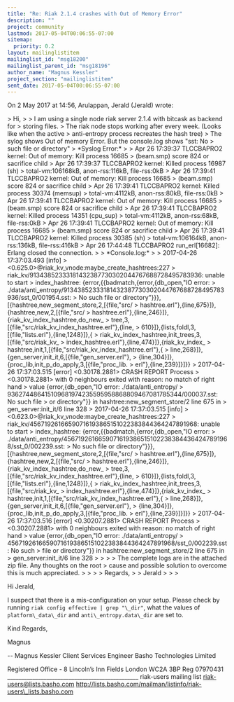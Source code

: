 ```yaml
---
title: "Re: Riak 2.1.4 crashes with Out of Memory Error"
description: ""
project: community
lastmod: 2017-05-04T00:06:55-07:00
sitemap:
  priority: 0.2
layout: mailinglistitem
mailinglist_id: "msg18200"
mailinglist_parent_id: "msg18196"
author_name: "Magnus Kessler"
project_section: "mailinglistitem"
sent_date: 2017-05-04T00:06:55-07:00
---
```



On 2 May 2017 at 14:56, Arulappan, Jerald (Jerald) 
wrote:

&gt; Hi,
&gt;
&gt; I am using a single node riak server 2.1.4 with bitcask as backend for
&gt; storing files.
&gt; The riak node stops working after every week. (Looks like when the active
&gt; anti-entropy process recreates the hash tree)
&gt; The sylog shows Out of memory Error. But the console.log shows "sst: No
&gt; such file or directory"
&gt; \*Syslog Error:\*
&gt;
&gt; Apr 26 17:39:37 TLCCBAPRO2 kernel: Out of memory: Kill process 16685
&gt; (beam.smp) score 824 or sacrifice child
&gt; Apr 26 17:39:37 TLCCBAPRO2 kernel: Killed process 16987 (sh)
&gt; total-vm:106168kB, anon-rss:116kB, file-rss:0kB
&gt; Apr 26 17:39:41 TLCCBAPRO2 kernel: Out of memory: Kill process 16685
&gt; (beam.smp) score 824 or sacrifice child
&gt; Apr 26 17:39:41 TLCCBAPRO2 kernel: Killed process 30374 (memsup)
&gt; total-vm:4112kB, anon-rss:80kB, file-rss:0kB
&gt; Apr 26 17:39:41 TLCCBAPRO2 kernel: Out of memory: Kill process 16685
&gt; (beam.smp) score 824 or sacrifice child
&gt; Apr 26 17:39:41 TLCCBAPRO2 kernel: Killed process 14351 (cpu\_sup)
&gt; total-vm:4112kB, anon-rss:68kB, file-rss:0kB
&gt; Apr 26 17:39:41 TLCCBAPRO2 kernel: Out of memory: Kill process 16685
&gt; (beam.smp) score 824 or sacrifice child
&gt; Apr 26 17:39:41 TLCCBAPRO2 kernel: Killed process 30385 (sh)
&gt; total-vm:106164kB, anon-rss:136kB, file-rss:416kB
&gt; Apr 26 17:44:48 TLCCBAPRO2 run\_erl[16682]: Erlang closed the connection.
&gt;
&gt; \*Console.log:\*
&gt;
&gt; 2017-04-26 17:37:03.493 [info] 
&gt; &lt;0.625.0&gt;@riak\_kv\_vnode:maybe\_create\_hashtrees:227
&gt; riak\_kv/91343852333181432387730302044767688728495783936: unable to start
&gt; index\_hashtree: {error,{{badmatch,{error,{db\_open,"IO error:
&gt; ./data/anti\_entropy/91343852333181432387730302044767688728495783936/sst\_0/001954.sst:
&gt; No such file or directory"}}},[{hashtree,new\_segment\_store,2,[{file,"src/
&gt; hashtree.erl"},{line,675}]},{hashtree,new,2,[{file,"src/
&gt; hashtree.erl"},{line,246}]},{riak\_kv\_index\_hashtree,do\_new\_
&gt; tree,3,[{file,"src/riak\_kv\_index\_hashtree.erl"},{line,
&gt; 610}]},{lists,foldl,3,[{file,"lists.erl"},{line,1248}]},{
&gt; riak\_kv\_index\_hashtree,init\_trees,3,[{file,"src/riak\_kv\_
&gt; index\_hashtree.erl"},{line,474}]},{riak\_kv\_index\_
&gt; hashtree,init,1,[{file,"src/riak\_kv\_index\_hashtree.erl"},{
&gt; line,268}]},{gen\_server,init\_it,6,[{file,"gen\_server.erl"},
&gt; {line,304}]},{proc\_lib,init\_p\_do\_apply,3,[{file,"proc\_lib.
&gt; erl"},{line,239}]}]}}
&gt; 2017-04-26 17:37:03.515 [error] &lt;0.30178.2881&gt; CRASH REPORT Process
&gt; &lt;0.30178.2881&gt; with 0 neighbours exited with reason: no match of right hand
&gt; value {error,{db\_open,"IO error: ./data/anti\_entropy/
&gt; 936274486415109681974235595958868809467081785344/000037.sst: No such file
&gt; or directory"}} in hashtree:new\_segment\_store/2 line 675 in
&gt; gen\_server:init\_it/6 line 328
&gt; 2017-04-26 17:37:03.515 [info] 
&gt; &lt;0.623.0&gt;@riak\_kv\_vnode:maybe\_create\_hashtrees:227
&gt; riak\_kv/45671926166590716193865151022383844364247891968: unable to start
&gt; index\_hashtree: {error,{{badmatch,{error,{db\_open,"IO error:
&gt; ./data/anti\_entropy/45671926166590716193865151022383844364247891968/sst\_0/002239.sst:
&gt; No such file or directory"}}},[{hashtree,new\_segment\_store,2,[{file,"src/
&gt; hashtree.erl"},{line,675}]},{hashtree,new,2,[{file,"src/
&gt; hashtree.erl"},{line,246}]},{riak\_kv\_index\_hashtree,do\_new\_
&gt; tree,3,[{file,"src/riak\_kv\_index\_hashtree.erl"},{line,
&gt; 610}]},{lists,foldl,3,[{file,"lists.erl"},{line,1248}]},{
&gt; riak\_kv\_index\_hashtree,init\_trees,3,[{file,"src/riak\_kv\_
&gt; index\_hashtree.erl"},{line,474}]},{riak\_kv\_index\_
&gt; hashtree,init,1,[{file,"src/riak\_kv\_index\_hashtree.erl"},{
&gt; line,268}]},{gen\_server,init\_it,6,[{file,"gen\_server.erl"},
&gt; {line,304}]},{proc\_lib,init\_p\_do\_apply,3,[{file,"proc\_lib.
&gt; erl"},{line,239}]}]}}
&gt; 2017-04-26 17:37:03.516 [error] &lt;0.30207.2881&gt; CRASH REPORT Process
&gt; &lt;0.30207.2881&gt; with 0 neighbours exited with reason: no match of right hand
&gt; value {error,{db\_open,"IO error: ./data/anti\_entropy/
&gt; 45671926166590716193865151022383844364247891968/sst\_0/002239.sst: No such
&gt; file or directory"}} in hashtree:new\_segment\_store/2 line 675 in
&gt; gen\_server:init\_it/6 line 328
&gt;
&gt;
&gt;
&gt; The complete logs are in the attached zip file. Any thoughts on the root
&gt; cause and possible solution to overcome this is much appreciated.
&gt;
&gt;
&gt;
&gt; Regards,
&gt;
&gt; Jerald
&gt;
&gt;
&gt;


Hi Jerald,

I suspect that there is a mis-configuration on your setup. Please check by
running `riak config effective | grep "\_dir"`, what the values of
`platform\_data\_dir` and `anti\_entropy.data\_dir` are set to.

Kind Regards,

Magnus


-- 
Magnus Kessler
Client Services Engineer
Basho Technologies Limited

Registered Office - 8 Lincoln’s Inn Fields London WC2A 3BP Reg 07970431
\_\_\_\_\_\_\_\_\_\_\_\_\_\_\_\_\_\_\_\_\_\_\_\_\_\_\_\_\_\_\_\_\_\_\_\_\_\_\_\_\_\_\_\_\_\_\_
riak-users mailing list
riak-users@lists.basho.com
http://lists.basho.com/mailman/listinfo/riak-users\_lists.basho.com

